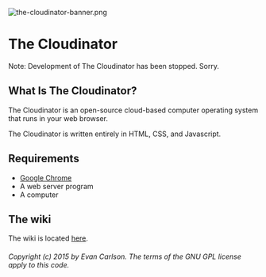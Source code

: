 ![the-cloudinator-banner.png](https://bitbucket.org/repo/E9nLok/images/1440181341-the-cloudinator-banner.png)
# The Cloudinator #

Note: Development of The Cloudinator has been stopped. Sorry.

## What Is The Cloudinator? ##
The Cloudinator is an open-source cloud-based computer operating system that runs in your web browser.

The Cloudinator is written entirely in HTML, CSS, and Javascript.

## Requirements ##
* [Google Chrome](http://www.google.com/chrome/)
* A web server program
* A computer

## The wiki ##
The wiki is located [here](https://bitbucket.org/humphrey14/the-cloudinator/wiki).

###### Copyright (c) 2015 by Evan Carlson. The terms of the GNU GPL license apply to this code. ######
